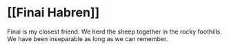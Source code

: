 # [[Finai Habren]]

Finai is my closest friend. We herd the sheep together in the rocky foothills.
We have been inseparable as long as we can remember.